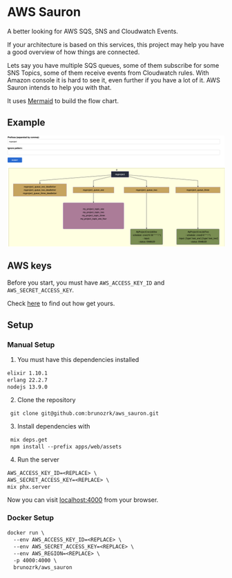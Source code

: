 # AWS Sauron

A better looking for AWS SQS, SNS and Cloudwatch Events.

If your architecture is based on this services, this project may help you have a good overview of how things are connected.

Lets say you have multiple SQS queues, some of them subscribe for some SNS Topics, some of them receive events from Cloudwatch rules. With Amazon console it is hard to see it, even further if you have a lot of it. AWS Sauron intends to help you with that.

It uses [Mermaid](https://mermaid-js.github.io/mermaid/#/) to build the flow chart.

## Example

![Aws Sauron Example](images/aws_sauron.png)

## AWS keys
Before you start, you must have `AWS_ACCESS_KEY_ID` and `AWS_SECRET_ACCESS_KEY`.

Check [here](https://docs.aws.amazon.com/general/latest/gr/aws-sec-cred-types.html#access-keys-and-secret-access-keys) to find out how get yours.

## Setup

### Manual Setup

1. You must have this dependencies installed
```
elixir 1.10.1
erlang 22.2.7
nodejs 13.9.0
```

2. Clone the repository
```
 git clone git@github.com:brunozrk/aws_sauron.git
```

3. Install dependencies with
```
 mix deps.get
 npm install --prefix apps/web/assets
```

4. Run the server
```
AWS_ACCESS_KEY_ID=<REPLACE> \
AWS_SECRET_ACCESS_KEY=<REPLACE> \
mix phx.server
```

Now you can visit [localhost:4000](http://localhost:4000/) from your browser.

### Docker Setup
```
docker run \
  --env AWS_ACCESS_KEY_ID=<REPLACE> \
  --env AWS_SECRET_ACCESS_KEY=<REPLACE> \
  --env AWS_REGION=<REPLACE> \
  -p 4000:4000 \
  brunozrk/aws_sauron
```
